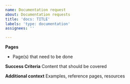 ```yaml
---
name: Documentation request
about: Documentation requests
title: 'docs: TITLE'
labels: 'type: documentation'
assignees: ''

---
```


**Pages**
- Page(s) that need to be done

**Success Criteria**
Content that should be covered

**Additional context**
Examples, reference pages, resources
